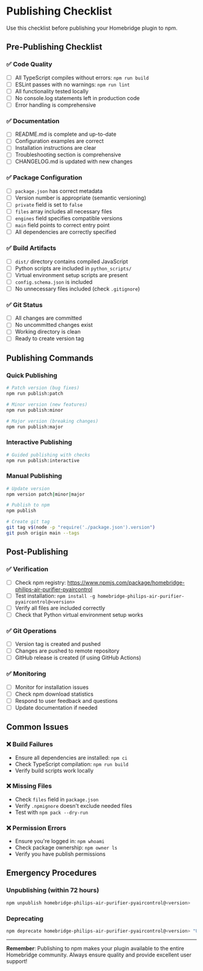# Publishing Checklist

Use this checklist before publishing your Homebridge plugin to npm.

## Pre-Publishing Checklist

### ✅ Code Quality
- [ ] All TypeScript compiles without errors: `npm run build`
- [ ] ESLint passes with no warnings: `npm run lint`
- [ ] All functionality tested locally
- [ ] No console.log statements left in production code
- [ ] Error handling is comprehensive

### ✅ Documentation
- [ ] README.md is complete and up-to-date
- [ ] Configuration examples are correct
- [ ] Installation instructions are clear
- [ ] Troubleshooting section is comprehensive
- [ ] CHANGELOG.md is updated with new changes

### ✅ Package Configuration
- [ ] `package.json` has correct metadata
- [ ] Version number is appropriate (semantic versioning)
- [ ] `private` field is set to `false`
- [ ] `files` array includes all necessary files
- [ ] `engines` field specifies compatible versions
- [ ] `main` field points to correct entry point
- [ ] All dependencies are correctly specified

### ✅ Build Artifacts
- [ ] `dist/` directory contains compiled JavaScript
- [ ] Python scripts are included in `python_scripts/`
- [ ] Virtual environment setup scripts are present
- [ ] `config.schema.json` is included
- [ ] No unnecessary files included (check `.gitignore`)

### ✅ Git Status
- [ ] All changes are committed
- [ ] No uncommitted changes exist
- [ ] Working directory is clean
- [ ] Ready to create version tag

## Publishing Commands

### Quick Publishing
```bash
# Patch version (bug fixes)
npm run publish:patch

# Minor version (new features)
npm run publish:minor

# Major version (breaking changes)
npm run publish:major
```

### Interactive Publishing
```bash
# Guided publishing with checks
npm run publish:interactive
```

### Manual Publishing
```bash
# Update version
npm version patch|minor|major

# Publish to npm
npm publish

# Create git tag
git tag v$(node -p "require('./package.json').version")
git push origin main --tags
```

## Post-Publishing

### ✅ Verification
- [ ] Check npm registry: https://www.npmjs.com/package/homebridge-philips-air-purifier-pyaircontrol
- [ ] Test installation: `npm install -g homebridge-philips-air-purifier-pyaircontrol@<version>`
- [ ] Verify all files are included correctly
- [ ] Check that Python virtual environment setup works

### ✅ Git Operations
- [ ] Version tag is created and pushed
- [ ] Changes are pushed to remote repository
- [ ] GitHub release is created (if using GitHub Actions)

### ✅ Monitoring
- [ ] Monitor for installation issues
- [ ] Check npm download statistics
- [ ] Respond to user feedback and questions
- [ ] Update documentation if needed

## Common Issues

### ❌ Build Failures
- Ensure all dependencies are installed: `npm ci`
- Check TypeScript compilation: `npm run build`
- Verify build scripts work locally

### ❌ Missing Files
- Check `files` field in `package.json`
- Verify `.npmignore` doesn't exclude needed files
- Test with `npm pack --dry-run`

### ❌ Permission Errors
- Ensure you're logged in: `npm whoami`
- Check package ownership: `npm owner ls`
- Verify you have publish permissions

## Emergency Procedures

### Unpublishing (within 72 hours)
```bash
npm unpublish homebridge-philips-air-purifier-pyaircontrol@<version>
```

### Deprecating
```bash
npm deprecate homebridge-philips-air-purifier-pyaircontrol@<version> "Use version <new-version> instead"
```

---

**Remember**: Publishing to npm makes your plugin available to the entire Homebridge community. Always ensure quality and provide excellent user support!
